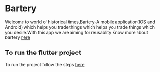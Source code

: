 # Bartery
Welcome to world of historical times,Bartery-A mobile application(IOS and Android) which helps you trade things which helps you trade things which you desire.With this app we are aiming for reusablity 
Know more about bartery [here](https://docs.google.com/presentation/d/11qCZfAqQashXt7mzvxA4quTBQnucnUc3KbzMecx_Lto/edit?usp=sharing)


## To run the flutter project

To run the project follow the steps [here](https://flutter-io-deploy-one.firebaseapp.com/getting-started/#running-your-flutter-app)

